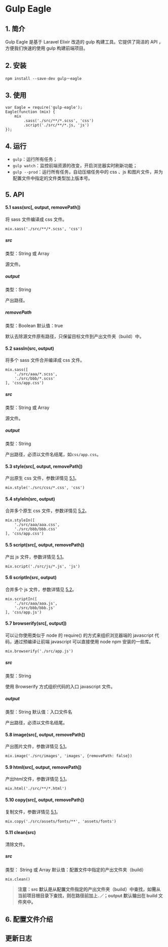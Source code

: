 # Gulp Eagle

## 1. 简介

Gulp Eagle 是基于 Laravel Elixir 改造的 gulp 构建工具。它提供了简洁的 API ，方便我们快速的使用 gulp 构建前端项目。

## 2. 安装

	npm install --save-dev gulp－eagle

## 3. 使用

	var Eagle = require('gulp-eagle');
	Eagle(function (mix) {
	    mix
	        .sass('./src/**/*.scss', 'css')
            .script('./src/**/*.js, 'js')
	});
    
## 4. 运行

- `gulp`：运行所有任务；
- `gulp watch`：监控前端资源的改变，开启浏览器实时刷新功能；
- `gulp --prod`：运行所有任务，自动压缩任务中的 css 、js 和图片文件，并为配置文件中指定的文件类型加上版本号。
    
## 5. API

#### 5.1 sass(src[, output, removePath])

将 sass 文件编译成 css 文件。

	mix.sass('./src/**/*.scss', 'css')

##### src

类型：String 或 Array

源文件。

##### output

类型：String

产出路径。

##### removePath

类型：Boolean 默认值：true

默认去除源文件原有路径，只保留目标文件到产出文件夹（build）中。

#### 5.2 sassIn(src, output)

将多个 sass 文件合并编译成 css 文件。

	mix.sass([
		'./src/aaa/*.scss',
		'./src/bbb/*.scss'
	], 'css/app.css')

##### src

类型：String 或 Array

源文件。

##### output

类型：String

产出路径，必须以文件名结尾，如`css/app.css`。

#### 5.3 style(src[, output, removePath])

产出原生 css 文件，参数详情见 [5.1](#user-content-51-sasssrc-output-removepath)。

	mix.style('./src/css/*.css', 'css')
	
#### 5.4 styleIn(src, output)

合并多个原生 css 文件，参数详情见 [5.2](#user-content-52-sassinsrc-output)。

	mix.styleIn([
		'./src/aaa/aaa.css',
		'./src/bbb/bbb.css'
	], 'css/app.css')
	
#### 5.5 script(src[, output, removePath])

产出 js 文件，参数详情见 [5.1](#user-content-51-sasssrc-output-removepath)。

	mix.script('./src/js/*.js', 'js')
	
#### 5.6 scriptIn(src, output)

合并多个 js 文件，参数详情见 [5.2](#user-content-52-sassinsrc-output)。

	mix.scriptIn([
		'./src/aaa/aaa.js',
		'./src/bbb/bbb.js'
	], 'css/app.js')
	
#### 5.7 browserify(src[, output])

可以让你使用类似于 node 的 require() 的方式来组织浏览器端的 javascript 代码，通过预编译让前端 javascript 可以直接使用 node npm 安装的一些库。

	mix.browserify('./src/app.js')

##### src

类型：String

使用 Browserify 方式组织代码的入口 javascript 文件。

##### output

类型：String 默认值：入口文件名

产出路径，必须以文件名结尾。
    
#### 5.8 image(src[, output, removePath])

产出图片文件，参数详情见 [5.1](#user-content-51-sasssrc-output-removepath)。

	mix.image('./src/images', 'images', {removePath: false})
    
#### 5.9 html(src[, output, removePath])

产出html文件，参数详情见 [5.1](#user-content-51-sasssrc-output-removepath)。

	mix.html('./src/**/*.html')
    
#### 5.10 copy(src[, output, removePath])

复制文件，参数详情见 [5.1](#user-content-51-sasssrc-output-removepath)。

	mix.copy('./src/assets/fonts/**', 'assets/fonts')
    
#### 5.11 clean(src)

清除文件。

##### src

类型： String 或 Array 默认值：配置文件中指定的产出文件夹（build）

	mix.clean()
    

> **注意：src 默认是从配置文件指定的产出文件夹（build）中查找，如需从当前项目根目录下查找，则在路径前加上`.／`；output 默认输出在 build 文件夹中。**
	
## 6. 配置文件介绍


## 更新日志
    


